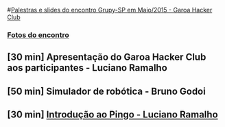 #[Palestras e slides do encontro Grupy-SP em Maio/2015 - Garoa Hacker Club](http://www.meetup.com/pt/Grupy-SP/events/222170881/)

### [Fotos do encontro](https://www.flickr.com/photos/37128592@N03/sets/72157656429873821)

## [30 min] Apresentação do Garoa Hacker Club aos participantes - Luciano Ramalho

## [50 min] Simulador de robótica - Bruno Godoi

## [30 min] [Introdução ao Pingo - Luciano Ramalho](https://speakerdeck.com/ramalho/programando-gpio-com-python-e-pingo)
